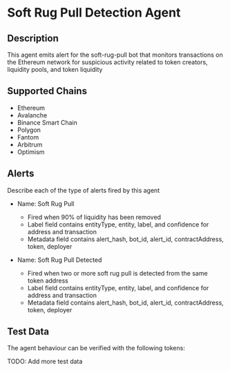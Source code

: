 # Soft Rug Pull Detection Agent

## Description

This agent emits alert for the soft-rug-pull bot that monitors transactions on the Ethereum network for suspicious activity related to token creators, liquidity pools, and token liquidity

## Supported Chains

- Ethereum
- Avalanche
- Binance Smart Chain
- Polygon
- Fantom
- Arbitrum
- Optimism


## Alerts

Describe each of the type of alerts fired by this agent

- Name: Soft Rug Pull
  - Fired when 90% of liquidity has been removed
  - Label field contains entityType, entity, label, and confidence for address and transaction
  - Metadata field contains alert_hash, bot_id, alert_id, contractAddress, token, deployer


- Name: Soft Rug Pull Detected
  - Fired when two or more soft rug pull is detected from the same token address
  - Label field contains entityType, entity, label, and confidence for address and transaction
  - Metadata field contains alert_hash, bot_id, alert_id, contractAddress, token, deployer

## Test Data

The agent behaviour can be verified with the following tokens:


TODO: Add more test data